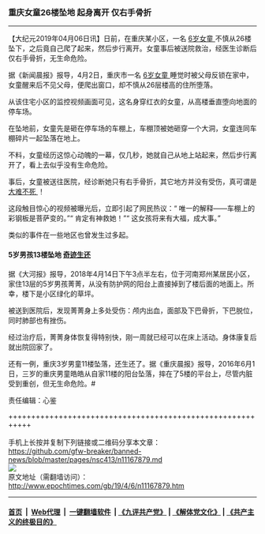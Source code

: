 ### 重庆女童26楼坠地 起身离开 仅右手骨折
------------------------

<p>
 【大纪元2019年04月06日讯】日前，在重庆某小区，一名
 <a href="http://www.epochtimes.com/gb/tag/6%E5%B2%81%E5%A5%B3%E7%AB%A5.html">
  6岁女童
 </a>
 不慎从26楼坠下，之后竟自己爬了起来，然后步行离开。女童事后被送院救治，经医生诊断后仅右手骨折，无生命危险。
</p>
<p>
 据《新闻晨报》报导，4月2日，重庆市一名
 <a href="http://www.epochtimes.com/gb/tag/6%E5%B2%81%E5%A5%B3%E7%AB%A5.html">
  6岁女童
 </a>
 睡觉时被父母反锁在家中，女童醒来后不见父母，便爬出窗口，却不慎从26层楼高的住所堕落。
</p>
<p>
 从该住宅小区的监控视频画面可见，这名身穿红衣的女童，从高楼垂直堕向地面的停车场。
</p>
<p>
 在坠地前，女童先是砸在停车场的车棚上，车棚顶被她砸穿一个大洞，女童连同车棚碎片一起坠落在地上。
</p>
<p>
 不料，女童经历这惊心动魄的一幕，仅几秒，她就自己从地上站起来，然后步行离开了，看上去似乎没有生命危险。
</p>
<p>
 事后，女童被送往医院，经诊断她只有右手骨折，其它地方并没有受伤，真可谓是
 <a href="http://www.epochtimes.com/gb/tag/%E5%A4%A7%E9%9A%BE%E4%B8%8D%E6%AD%BB.html">
  大难不死
 </a>
 ！
 <br/>
</p>
<p>
 这段触目惊心的视频被曝光后，立即引起了网民热议：“ 唯一的解释——车棚上的彩钢板是菩萨变的。”“ 肯定有神救她！”“ 这女孩将来有大福，成大事。”
</p>
<p>
 类似的事件在一些地区也曾发生过多起。
</p>
<h4>
 5岁男孩13楼坠地
 <a href="http://www.epochtimes.com/gb/tag/%E5%A5%87%E8%BF%B9%E7%94%9F%E8%BF%98.html">
  奇迹生还
 </a>
</h4>
<p>
 据《大河报》报导，2018年4月14日下午3点半左右，位于河南郑州某居民小区，家住13层的5岁男孩菁菁，从没有防护网的阳台上直接掉到了楼后面的地面上。所幸，楼下是小区绿化的草坪。
</p>
<p>
 被送到医院后，发现菁菁身上多处受伤：颅内出血，面部及下巴骨折，下巴脱位，同时肺部也有挫伤。
</p>
<p>
 经过治疗后，菁菁身体恢复得特别快，刚一周就已经可以在床上活动。身体康复后就出院回家了。
</p>
<p>
 还有一例，重庆3岁男童11楼坠落，还生还了。据《重庆晨报》报导，2016年6月1日，三岁的重庆男童皓皓从自家11楼的阳台坠落，摔在了5楼的平台上，尽管内脏受到重创，但无生命危险。#
</p>
<p>
 责任编辑：心鉴
</p>

+++++++++++++++++++++++++++++++++++++++++++++++++++++++++++<br/><br/>
手机上长按并复制下列链接或二维码分享本文章：<br/>
https://github.com/gfw-breaker/banned-news/blob/master/pages/nsc413/n11167879.md <br/>
<a href='https://github.com/gfw-breaker/banned-news/blob/master/pages/nsc413/n11167879.md'><img src='https://github.com/gfw-breaker/banned-news/blob/master/pages/nsc413/n11167879.md.png'/></a> <br/>
原文地址（需翻墙访问）：http://www.epochtimes.com/gb/19/4/6/n11167879.htm


------------------------
#### [首页](https://github.com/gfw-breaker/banned-news/blob/master/README.md) &nbsp;|&nbsp; [Web代理](https://github.com/labour-camp/helloworld) &nbsp;|&nbsp; [一键翻墙软件](https://github.com/gfw-breaker/nogfw/blob/master/README.md) &nbsp;| [《九评共产党》](https://github.com/gfw-breaker/9ping.md/blob/master/README.md#九评之一评共产党是什么) | [《解体党文化》](https://github.com/gfw-breaker/jtdwh.md/blob/master/README.md) | [《共产主义的终极目的》](https://github.com/gfw-breaker/gczydzjmd.md/blob/master/README.md)


